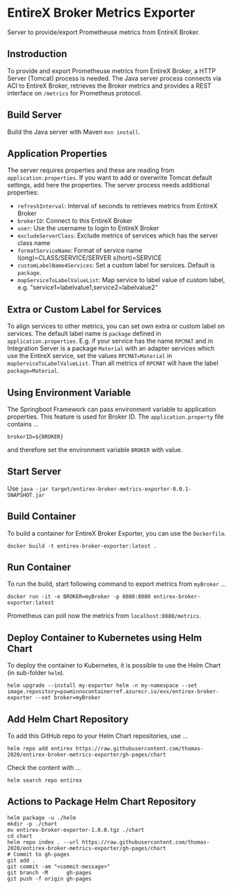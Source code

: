 # EntireX Broker Metrics Exporter

Server to provide/export Prometheuse metrics from EntireX Broker.

## Instroduction

To provide and export Prometheuse metrics from EntireX Broker, a HTTP Server (Tomcat) process is needed. The Java server process connects via ACI to EntireX Broker, retrieves the Broker metrics and provides a REST interface on `/metrics` for Prometheus protocol.

## Build Server

Build the Java server with Maven `mvn install`.

## Application Properties

The server requires properties and these are reading from `application.properties`. If you want to add or overwrite Tomcat default settings, add here the properties. The server process needs additional properties:

* `refreshInterval`: Interval of seconds to retrieves metrics from EntireX Broker
* `brokerID`: Connect to this EntireX Broker
* `user`: Use the username to login to EntireX Broker
* `excludeServerClass`: Exclude metrics of services which has the server class name
* `formatServiceName`: Format of service name l(ong)=CLASS/SERVICE/SERVER s(hort)=SERVICE
* `customLabelName4Services`: Set a custom label for services. Default is `package`.
* `mapServiceToLabelValueList`: Map service to label value of custom label, e.g. "service1=labelvalue1,service2=labelvalue2"

## Extra or Custom Label for Services

To align services to other metrics, you can set own extra or custom label on services. The default label name is `package` defined in `application.properties`. E.g. if your service has the name `RPCMAT` and in Integration Server is a package `Material` with an adapter services which use the EntireX service, set the values `RPCMAT=Material` in `mapServiceToLabelValueList`. Than all metrics of `RPCMAT` will have the label `package=Material`.

## Using Environment Variable

The Springboot Framework can pass environment variable to application properties. This feature is used for Broker ID. The `application.property` file contains ...

```
brokerID=${BROKER}
```
and therefore set the environment variable `BROKER` with value.
  
## Start Server

Use `java -jar target/entirex-broker-metrics-exporter-0.0.1-SNAPSHOT.jar`

## Build Container

To build a container for EntireX Broker Exporter, you can use the `Dockerfile`.

```
docker build -t entirex-broker-exporter:latest .
```

## Run Container

To run the build, start following command to export metrics from `myBroker` ...

```
docker run -it -e BROKER=myBroker -p 8080:8080 entirex-broker-exporter:latest
```

Prometheus can poll now the metrics from `localhost:8080/metrics`.

## Deploy Container to Kubernetes using Helm Chart

To deploy the container to Kubernetes, it is possible to use the Helm Chart (in sub-folder `helm`).

```
helm upgrade --install my-exporter helm -n my-namespace --set image.repository=pswminnocontainerref.azurecr.io/exx/entirex-broker-exporter --set broker=myBroker
```

## Add Helm Chart Repository

To add this GitHub repo to your Helm Chart repositories, use ...

```
helm repo add entirex https://raw.githubusercontent.com/thomas-2020/entirex-broker-metrics-exporter/gh-pages/chart
```

Check the content with ...

```
helm search repo entirex
```

## Actions to Package Helm Chart Repository

```
helm package -u ./helm
mkdir -p ./chart
mv entirex-broker-exporter-1.0.0.tgz ./chart
cd chart
helm repo index . --url https://raw.githubusercontent.com/thomas-2020/entirex-broker-metrics-exporter/gh-pages/chart
# Commit to gh-pages
git add .
git commit -am "<commit-message>"
git branch -M      gh-pages
git push -f origin gh-pages
```
